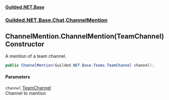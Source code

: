 #### [Guilded.NET.Base](Guilded_NET_Base.md 'Guilded.NET.Base')
### [Guilded.NET.Base.Chat](Guilded_NET_Base.md#Guilded_NET_Base_Chat 'Guilded.NET.Base.Chat').[ChannelMention](ChannelMention.md 'Guilded.NET.Base.Chat.ChannelMention')
## ChannelMention.ChannelMention(TeamChannel) Constructor
A mention of a team channel.  
```csharp
public ChannelMention(Guilded.NET.Base.Teams.TeamChannel channel);
```
#### Parameters
<a name='Guilded_NET_Base_Chat_ChannelMention_ChannelMention(Guilded_NET_Base_Teams_TeamChannel)_channel'></a>
`channel` [TeamChannel](TeamChannel.md 'Guilded.NET.Base.Teams.TeamChannel')  
Channel to mention
  
